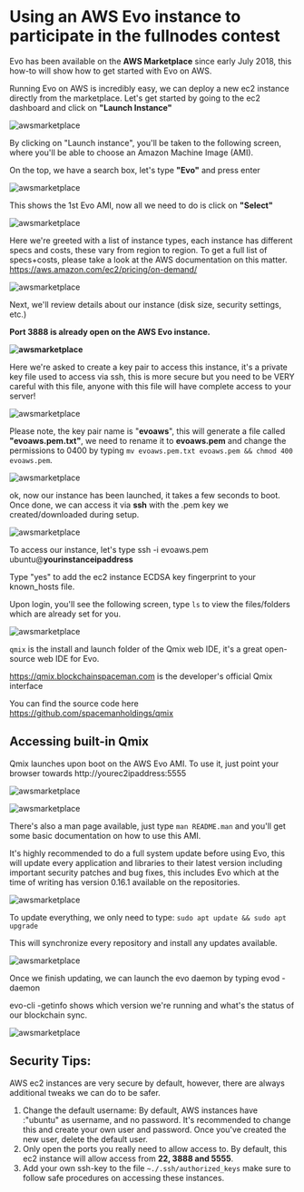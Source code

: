 # Using an AWS Evo instance to participate in the fullnodes contest



Evo has been available on the **AWS Marketplace**  since early July 2018, this how-to will show how to get started with Evo on AWS.

Running Evo on AWS is incredibly easy, we can deploy a new ec2 instance directly from the marketplace. Let's get started by going to the ec2 dashboard and click on **"Launch Instance"**

![awsmarketplace](aws.jpg)

By clicking on "Launch instance", you'll be taken to the following screen, where you'll be able to choose an Amazon Machine Image (AMI). 

On the top, we have a search box, let's type **"Evo"** and press enter



![awsmarketplace](aws2.jpg)





This shows the 1st Evo AMI, now all we need to do is click on **"Select"**

![awsmarketplace](aws3.jpg)



Here we're greeted with a list of instance types, each instance has different specs and costs, these vary from region to region. To get a full list of specs+costs, please take a look at the AWS documentation on this matter.  https://aws.amazon.com/ec2/pricing/on-demand/

![awsmarketplace](aws4.jpg)



Next, we'll review details about our instance (disk size, security settings, etc.)

**Port 3888 is already open on the AWS Evo instance.**

**![awsmarketplace](aws5.jpg)**

Here we're asked to create a key pair to access this instance, it's a private key file used to access via ssh, this is more secure but you need to be VERY careful with this file, anyone with this file will have complete access to your server!

![awsmarketplace](aws6.jpg)

Please note, the key pair name is "**evoaws**", this will generate a file called **"evoaws.pem.txt"**, we need to rename it to **evoaws.pem** and change the permissions to 0400 by typing `mv evoaws.pem.txt evoaws.pem && chmod 400 evoaws.pem`.



![awsmarketplace](aws7.jpg)

ok, now our instance has been launched, it takes a few seconds to boot. Once done, we can access it via **ssh** with the .pem key we created/downloaded during setup.

![awsmarketplace](aws8.jpg)

To access our instance, let's type ssh -i evoaws.pem ubuntu@**yourinstanceipaddress**

Type "yes" to add the ec2 instance ECDSA key fingerprint to your known_hosts file. 

Upon login, you'll see the following screen, type `ls` to view the files/folders which are already set for you.

![awsmarketplace](term1.jpg)

`qmix` is the install and launch folder of the Qmix web IDE, it's a great open-source web IDE for Evo. 

https://qmix.blockchainspaceman.com is the developer's official Qmix interface

You can find the source code here https://github.com/spacemanholdings/qmix 

## Accessing built-in Qmix



Qmix launches upon boot on the AWS Evo AMI. To use it, just point your browser towards http://yourec2ipaddress:5555

![awsmarketplace](qmix.jpg)

![awsmarketplace](term2.jpg)

There's also a man page available, just type `man README.man` and you'll get some basic documentation on how to use this AMI.

It's highly recommended to do a full system update before using Evo, this will update every application and libraries to their latest version including important security patches and bug fixes, this includes Evo which at the time of writing has version 0.16.1 available on the repositories. 

![awsmarketplace](term5.jpg)

To update everything, we only need to type: `sudo apt update && sudo apt upgrade`

This will synchronize every repository and install any updates available.

![awsmarketplace](term4.jpg)

Once we finish updating, we can launch the evo daemon by typing evod -daemon 

evo-cli -getinfo shows which version we're running and what's the status of our blockchain sync.

![awsmarketplace](term3.jpg)





## Security Tips:

AWS ec2 instances are very secure by default, however, there are always additional tweaks we can do to be safer.

1. Change the default username: By default, AWS instances have :"ubuntu" as username, and no password. It's recommended to change this and create your own user and password. Once you've created the new user, delete the default user.
2. Only open the ports you really need to allow access to. By default, this ec2 instance will allow access from **22, 3888 and 5555**.
3. Add your own ssh-key to the file `~./.ssh/authorized_keys` make sure to follow safe procedures on accessing these instances.